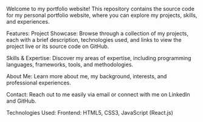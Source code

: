 



Welcome to my portfolio website! This repository contains the source code for my personal portfolio website, where you can explore my projects, skills, and experiences.

Features:
Project Showcase: Browse through a collection of my projects, each with a brief description, technologies used, and links to view the project live or its source code on GitHub.

Skills & Expertise: Discover my areas of expertise, including programming languages, frameworks, tools, and methodologies.

About Me: Learn more about me, my background, interests, and professional experiences.

Contact: Reach out to me easily via email or connect with me on LinkedIn and GitHub.

Technologies Used:
Frontend: HTML5, CSS3, JavaScript (React.js)
